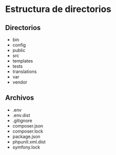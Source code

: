 Estructura de directorios
=========================

Directorios
-----------

- bin
- config
- public
- src
- templates
- tests
- translations
- var
- vendor

Archivos
--------

- .env
- .env.dist
- .gitignore
- composer.json
- composer.lock
- package.json
- phpunit.xml.dist
- symfony.lock